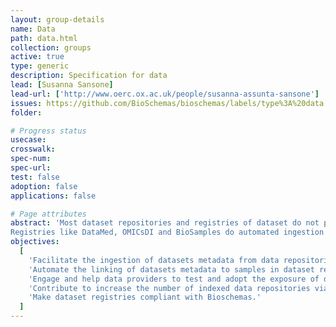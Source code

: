 ```yaml
---
layout: group-details
name: Data
path: data.html
collection: groups
active: true
type: generic
description: Specification for data
lead: [Susanna Sansone]
lead-url: ['http://www.oerc.ox.ac.uk/people/susanna-assunta-sansone']
issues: https://github.com/BioSchemas/bioschemas/labels/type%3A%20data
folder: 

# Progress status
usecase:
crosswalk:
spec-num:
spec-url:
test: false
adoption: false
applications: false

# Page attributes
abstract: 'Most dataset repositories and registries of dataset do not provide structured data easily crawlable by search engines.
Registries like DataMed, OMICsDI and BioSamples do automated ingestion of content mainly through APIs but not all the data repositories have a programmatic interface and the existing variety of programmatic interfaces are subject to changes which break integration workflows.'
objectives:
  [
    'Facilitate the ingestion of datasets metadata from data repositories (databases) into search engines and dataset registries like OMICsDI and DataMed via Bioschemas',
    'Automate the linking of datasets metadata to samples in dataset registries like Biosamples, and identify cases where samples are missing or metadata is absent.',
    'Engage and help data providers to test and adopt the exposure of dataset metadata Bioschemas',
    'Contribute to increase the number of indexed data repositories via Bioschemas.',
    'Make dataset registries compliant with Bioschemas.'
  ]
---
```

